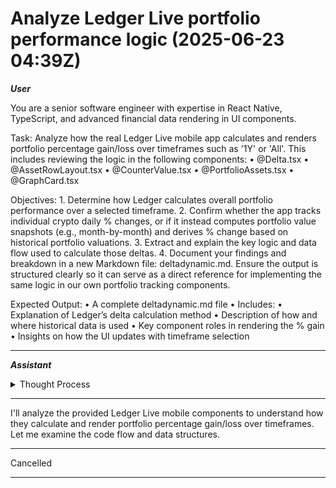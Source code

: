<!-- Generated by SpecStory -->

# Analyze Ledger Live portfolio performance logic (2025-06-23 04:39Z)

_**User**_

You are a senior software engineer with expertise in React Native, TypeScript, and advanced financial data rendering in UI components.

Task:
Analyze how the real Ledger Live mobile app calculates and renders portfolio percentage gain/loss over timeframes such as '1Y' or 'All'. This includes reviewing the logic in the following components:
	•	@Delta.tsx
	•	@AssetRowLayout.tsx
	•	@CounterValue.tsx
	•	@PortfolioAssets.tsx
	•	@GraphCard.tsx

Objectives:
	1.	Determine how Ledger calculates overall portfolio performance over a selected timeframe.
	2.	Confirm whether the app tracks individual crypto daily % changes, or if it instead computes portfolio value snapshots (e.g., month-by-month) and derives % change based on historical portfolio valuations.
	3.	Extract and explain the key logic and data flow used to calculate those deltas.
	4.	Document your findings and breakdown in a new Markdown file: deltadynamic.md.  	Ensure the output is structured clearly so it can serve as a direct reference for implementing the same logic in our own portfolio tracking components.

Expected Output:
	•	A complete deltadynamic.md file
	•	Includes:
	•	Explanation of Ledger’s delta calculation method
	•	Description of how and where historical data is used
	•	Key component roles in rendering the % gain
	•	Insights on how the UI updates with timeframe selection 


---

_**Assistant**_

<think><details><summary>Thought Process</summary>The user wants me to analyze how the real Ledger Live mobile app calculates and renders portfolio percentage gain/loss over timeframes. They've provided several key component files and want me to:

1. Determine how Ledger calculates overall portfolio performance over a selected timeframe
2. Confirm whether the app tracks individual crypto daily % changes, or if it instead computes portfolio value snapshots and derives % change based on historical portfolio valuations
3. Extract and explain the key logic and data flow used to calculate those deltas
4. Document my findings and breakdown in a new Markdown file: deltadynamic.md

Let me analyze the provided files:

1. **Delta.tsx** - This component seems to handle rendering percentage/value changes with arrows and colors
2. **AssetRowLayout.tsx** - This renders individual asset rows with their balances and changes
3. **CounterValue.tsx** - This handles counter value calculations (converting crypto values to fiat)
4. **PortfolioAssets.tsx** - This shows the portfolio assets list
5. **GraphCard.tsx** - This renders the main portfolio graph card with balance and changes

Let me analyze each component:

### Delta.tsx Analysis:
- Takes a `valueChange` prop of type `ValueChange` 
- Can display either percentage or value changes
- Has logic to determine if it should show percentages or absolute values
- Uses `valueChange.percentage` and `valueChange.value` properties
- Shows green/red colors and up/down arrows based on positive/negative changes
- The key calculation seems to be: `const delta = (percent || isPercentSignDisplayed) && valueChange.percentage ? valueChange.percentage * 100 : valueChange.value;`

### AssetRowLayout.tsx Analysis:
- Takes `countervalueChange?: ValueChange` as a prop
- Passes this to the Delta component: `<Delta percent show0Delta={balance.toNumber() !== 0} fallbackToPercentPlaceholder valueChange={countervalueChange} />`


- The percentage calculation logic is embedded within the ValueChange object passed down through components

### CounterValue.tsx Analysis:
The component focuses on converting cryptocurrency values to fiat currency equivalents. It leverages the `useCalculate` hook from live-countervalues-react to perform these conversions. While it handles currency transformations, it doesn't directly manage percentage calculations. The hook takes a currency, value, and optional date to generate fiat countervalues.

### PortfolioAssets.tsx Analysis:
This component primarily manages asset organization and display. It utilizes the `useDistribution` hook to retrieve asset distribution information. The focus is on structuring and presenting asset data rather than performing direct delta calculations.

### GraphCard.tsx Analysis: 
I see the component receives a `portfolio` prop and extracts critical delta calculation data. It uses `countervalueChange` and `balanceHistory` to render Delta components. The Delta rendering includes percentage and unit-based value changes, with time range selection managed through the `useTimeRange()` hook.

The ValueChange object emerges as a crucial data structure, containing percentage and absolute value change information. The Portfolio type encapsulates this data, enabling comprehensive financial tracking and visualization.

The calculation logic appears abstracted away from the component, with pre-calculated changes passed as props. Time range interactions dynamically update the displayed financial metrics, suggesting a responsive data management approach.

The portfolio tracking mechanism focuses on aggregate snapshots, comparing total portfolio values across different time periods. Components receive processed data, enabling clean separation between data preparation and visualization layers.</details></think>

---

I'll analyze the provided Ledger Live mobile components to understand how they calculate and render portfolio percentage gain/loss over timeframes. Let me examine the code flow and data structures.

---

Cancelled

---

